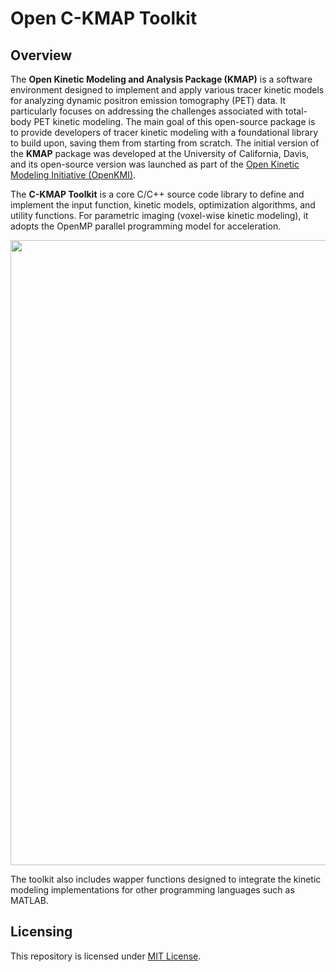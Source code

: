 # Open C-KMAP Toolkit

## Overview

The **Open Kinetic Modeling and Analysis Package (KMAP)** is a software environment designed to implement and apply various tracer kinetic models for analyzing dynamic positron emission tomography (PET) data. It particularly focuses on addressing the challenges associated with total-body PET kinetic modeling. The main goal of this open-source package is to provide developers of tracer kinetic modeling with a foundational library to build upon, saving them from starting from scratch. The initial version of the **KMAP** package was developed at the University of California, Davis, and its open-source version was launched as part of the [Open Kinetic Modeling Initiative (OpenKMI)](https://www.openkmi.org/).

The **C-KMAP Toolkit** is a core C/C++ source code library to define and implement the input function, kinetic models, optimization algorithms, and utility functions. For parametric imaging (voxel-wise kinetic modeling), it adopts the OpenMP parallel programming model for acceleration. 

<div align="center">
  <img src="https://github.com/user-attachments/assets/31573cb0-b1f5-4c50-8a51-8da9490eb214" width="1000">
</div>

The toolkit also includes wapper functions designed to integrate the kinetic modeling implementations for other programming languages such as MATLAB.

## Licensing

This repository is licensed under [MIT License](KMAP-C/LICENSE).
